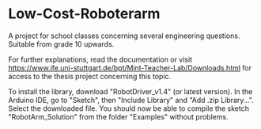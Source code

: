 # Low-Cost-Roboterarm
A project for school classes concerning several engineering questions. Suitable from grade 10 upwards.

For further explanations, read the documentation or visit 
https://www.ife.uni-stuttgart.de/bpt/Mint-Teacher-Lab/Downloads.html for access to the thesis project concerning this topic.

To install the library, download "RobotDriver_v1.4" (or latest version). In the Arduino IDE, go to "Sketch", then "Include Library" and "Add .zip Library...". Select the downloaded file. You should now be able to compile the sketch "RobotArm_Solution" from the folder "Examples" without problems.
